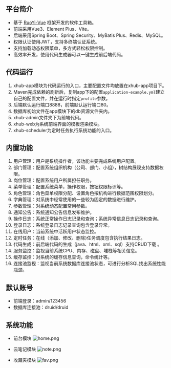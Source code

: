 ## 平台简介

* 基于 [RuoYi-Vue](https://doc.ruoyi.vip/ruoyi-vue) 框架开发的软件工具箱。
* 前端采用Vue3、Element Plus、Vite。
* 后端采用Spring Boot、Spring Security、MyBatis Plus、Redis、MySQL。
* 权限认证使用JWT，支持多终端认证系统。
* 支持加载动态权限菜单，多方式轻松权限控制。
* 高效率开发，使用代码生成器可以一键生成前后端代码。

## 代码运行

1. xhub-app模块为代码运行的入口，主要配置文件均放置在xhub-app项目下。
2. Maven完成依赖的刷新后，复制app下的配置`application-example.yml`建立自己的配置文件，并在运行时指定`profile`参数。
3. 后端默认运行端口8888，前端默认运行端口80。
4. 数据库初始文件在app模块下的db资源文件夹内。
5. xhub-admin文件夹下为前端代码。
6. xhub-web为系统前端界面的模板渲染模块。
7. xhub-scheduler为定时任务执行系统功能的入口。

## 内置功能

1.  用户管理：用户是系统操作者，该功能主要完成系统用户配置。
2.  部门管理：配置系统组织机构（公司、部门、小组），树结构展现支持数据权限。
3.  岗位管理：配置系统用户所属担任职务。
4.  菜单管理：配置系统菜单，操作权限，按钮权限标识等。
5.  角色管理：角色菜单权限分配、设置角色按机构进行数据范围权限划分。
6.  字典管理：对系统中经常使用的一些较为固定的数据进行维护。
7.  参数管理：对系统动态配置常用参数。
8.  通知公告：系统通知公告信息发布维护。
9.  操作日志：系统正常操作日志记录和查询；系统异常信息日志记录和查询。
10.  登录日志：系统登录日志记录查询包含登录异常。
11.  在线用户：当前系统中活跃用户状态监控。
12.  定时任务：在线（添加、修改、删除)任务调度包含执行结果日志。
13.  代码生成：前后端代码的生成（java、html、xml、sql）支持CRUD下载 。
14.  服务监控：监视当前系统CPU、内存、磁盘、堆栈等相关信息。
15.  缓存监控：对系统的缓存信息查询，命令统计等。
16.  连接池监视：监视当前系统数据库连接池状态，可进行分析SQL找出系统性能瓶颈。

## 默认账号

* 前端登录：admin/123456
* 数据库连接池：druid/druid

## 系统功能
* 前台模块
![home.png](https://file.devzyh.cn/upload/2023/01/17/20230117193317A008.png "home.png")

* 云笔记模块
![note.png](https://file.devzyh.cn/upload/2023/01/17/20230117193223A006.png "note.png")

* 收藏夹模块
![fav.png](https://file.devzyh.cn/upload/2023/01/17/20230117193223A004.png "fav.png")